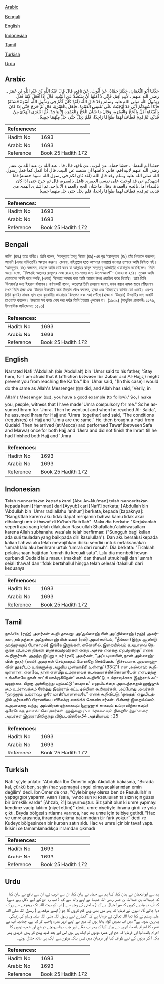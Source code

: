 [Arabic](#arabic)

[Bengali](#bengali)

[English](#english)

[Indonesian](#indonesian)

[Tamil](#tamil)

[Turkish](#turkish)

[Urdu](#urdu)

## Arabic


<div dir="rtl" lang="ar" style={{fontSize:'larger',backgroundColor:'#f8f9fa',padding:20}}>
حَدَّثَنَا أَبُو النُّعْمَانِ، حَدَّثَنَا حَمَّادٌ، عَنْ أَيُّوبَ، عَنْ نَافِعٍ، قَالَ قَالَ عَبْدُ اللَّهِ بْنُ عَبْدِ اللَّهِ بْنِ عُمَرَ ـ رضى الله عنهم ـ لأَبِيهِ أَقِمْ، فَإِنِّي لاَ آمَنُهَا أَنْ سَتُصَدُّ عَنِ الْبَيْتِ‏.‏ قَالَ إِذًا أَفْعَلَ كَمَا فَعَلَ رَسُولُ اللَّهِ صلى الله عليه وسلم وَقَدْ قَالَ اللَّهُ ‏(‏لَقَدْ كَانَ لَكُمْ فِي رَسُولِ اللَّهِ أُسْوَةٌ حَسَنَةٌ‏)‏ فَأَنَا أُشْهِدُكُمْ أَنِّي قَدْ أَوْجَبْتُ عَلَى نَفْسِي الْعُمْرَةَ‏.‏ فَأَهَلَّ بِالْعُمْرَةِ، قَالَ ثُمَّ خَرَجَ حَتَّى إِذَا كَانَ بِالْبَيْدَاءِ أَهَلَّ بِالْحَجِّ وَالْعُمْرَةِ، وَقَالَ مَا شَأْنُ الْحَجِّ وَالْعُمْرَةِ إِلاَّ وَاحِدٌ‏.‏ ثُمَّ اشْتَرَى الْهَدْىَ مِنْ قُدَيْدٍ، ثُمَّ قَدِمَ فَطَافَ لَهُمَا طَوَافًا وَاحِدًا، فَلَمْ يَحِلَّ حَتَّى حَلَّ مِنْهُمَا جَمِيعًا‏.‏
</div>
<div style={{backgroundColor:'#f8f9fa',padding:20, marginBottom: 10}}><table> <thead> <tr> <th>References:</th> <th></th> </tr> </thead> <tbody><tr><td>Hadith No</td><td>1693</td></tr><tr><td>Arabic No</td><td>1693</td></tr><tr><td>Reference</td><td>Book 25 Hadith 172</td></tr></tbody></table></div>


<div dir="rtl" lang="ar" style={{fontSize:'larger',backgroundColor:'#f8f9fa',padding:20}}>
حدثنا ابو النعمان، حدثنا حماد، عن ايوب، عن نافع، قال قال عبد الله بن عبد الله بن عمر رضى الله عنهم لابيه اقم، فاني لا امنها ان ستصد عن البيت. قال اذا افعل كما فعل رسول الله صلى الله عليه وسلم وقد قال الله (لقد كان لكم في رسول الله اسوة حسنة) فانا اشهدكم اني قد اوجبت على نفسي العمرة. فاهل بالعمرة، قال ثم خرج حتى اذا كان بالبيداء اهل بالحج والعمرة، وقال ما شان الحج والعمرة الا واحد. ثم اشترى الهدى من قديد، ثم قدم فطاف لهما طوافا واحدا، فلم يحل حتى حل منهما جميعا
</div>
<div style={{backgroundColor:'#f8f9fa',padding:20, marginBottom: 10}}><table> <thead> <tr> <th>References:</th> <th></th> </tr> </thead> <tbody><tr><td>Hadith No</td><td>1693</td></tr><tr><td>Arabic No</td><td>1693</td></tr><tr><td>Reference</td><td>Book 25 Hadith 172</td></tr></tbody></table></div>

## Bengali


<div dir="ltr" lang="bn" style={{fontSize:'larger',backgroundColor:'#f8f9fa',padding:20}}>
নাফি‘ (রহ.) হতে বর্ণিত। তিনি বলেন, ‘আবদুল্লাহ ইবনু ‘উমার (রাঃ)-এর পুত্র ‘আবদুল্লাহ (রাঃ) তাঁর পিতাকে বললেন, আপনি (এবার বাড়িতেই) অবস্থান করুন। কেননা, বাইতুল্লাহ হতে আপনার বাধাপ্রাপ্ত হওয়ার ব্যাপারে আমি নিশ্চিত নই। ‘আবদুল্লাহ (রাঃ) বললেন, তাহলে আমি তাই করব যা আল্লাহর রাসূল সাল্লাল্লাহু আলাইহি ওয়াসাল্লাম করেছিলেন। তিনি আরো বলেন, ‘‘নিশ্চয়ই আল্লাহর রাসূলের মধ্যে রয়েছে তোমাদের জন্য উত্তম আদর্শ’’- (আহযাবঃ ২১)। সুতরাং আমি তোমাদের সাক্ষী করে বলছি, (এবার) ‘উমরাহ আদায় করা আমি আমার উপর ওয়াজিব করে নিয়েছি। তাই তিনি ‘উমরাহ’র জন্য ইহরাম বাঁধলেন। বর্ণনাকারী বলেন, অতঃপর তিনি রওয়ানা হলেন, যখন বায়দা নামক স্থানে পৌঁছলেন তখন তিনি হাজ্জ এবং ‘উমরাহ উভয়টির জন্য ইহরাম বেঁধে বললেন, হাজ্জ এবং ‘উমরাহ’র ব্যাপার তো একই। এরপর তিনি কুদাইদ নামক স্থান হতে কুরবানীর জানোয়ার কিনলেন এবং মক্কা্ পৌঁছে (হাজ্জ ও ‘উমরাহ) উভয়টির জন্য একটি তাওয়াফ করলেন। উভয়ের সব কাজ শেষ করা পর্যন্ত তিনি ইহরাম খুললেন না। (১৬৩৯) (আধুনিক প্রকাশনীঃ ১৫৭৬, ইসলামিক ফাউন্ডেশনঃ ১৫৮৩)
</div>
<div style={{backgroundColor:'#f8f9fa',padding:20, marginBottom: 10}}><table> <thead> <tr> <th>References:</th> <th></th> </tr> </thead> <tbody><tr><td>Hadith No</td><td>1693</td></tr><tr><td>Arabic No</td><td>1693</td></tr><tr><td>Reference</td><td>Book 25 Hadith 172</td></tr></tbody></table></div>

## English


<div dir="ltr" lang="en" style={{fontSize:'larger',backgroundColor:'#f8f9fa',padding:20}}>
Narrated Nafi':'Abdullah (bin 'Abdullah) bin 'Umar said to his father, "Stay here, for I am afraid that it (affliction between Ibn Zubair and Al-Hajjaj) might prevent you from reaching the Ka'ba." Ibn 'Umar said, "(In this case) I would do the same as Allah's Messenger (ﷺ) did, and Allah has said, 'Verily, in Allah's Messenger (ﷺ), you have a good example (to follow).' So, I make you, people, witness that I have made 'Umra compulsory for me." So he assumed lhram for 'Umra. Then he went out and when he reached Al- Baida', he assumed Ihram for Hajj and 'Umra (together) and said, "The conditions (requisites) of Hajj and 'Umra are the same." He, then brought a Hadi from Qudaid. Then he arrived (at Mecca) and performed Tawaf (between Safa and Marwa) once for both Hajj and 'Umra and did not finish the lhram till he had finished both Hajj and 'Umra
</div>
<div style={{backgroundColor:'#f8f9fa',padding:20, marginBottom: 10}}><table> <thead> <tr> <th>References:</th> <th></th> </tr> </thead> <tbody><tr><td>Hadith No</td><td>1693</td></tr><tr><td>Arabic No</td><td>1693</td></tr><tr><td>Reference</td><td>Book 25 Hadith 172</td></tr></tbody></table></div>

## Indonesian


<div dir="ltr" lang="id" style={{fontSize:'larger',backgroundColor:'#f8f9fa',padding:20}}>
Telah menceritakan kepada kami [Abu An-Nu'man] telah menceritakan kepada kami [Hammad] dari [Ayyub] dari [Nafi'] berkata; ['Abdullah bin 'Abdullah bin 'Umar radliallahu 'anhum] berkata, kepada [bapaknya]: "Bangkitlah karena aku tidak dapat menjamin bahwa kamu tidak akan dihalangi untuk thawaf di Ka'bah Baitullah". Maka dia berkata: "Kerjakanlah seperti apa yang telah dilakukan Rasulullah Shallallahu'alaihiwasallam karena Allah subhanahu wata'ala telah berfirman: ("Sungguh bagi kalian ada suri tauladan yang baik pada diri Rasulullah"). Dan aku bersaksi kepada kalian bahwa aku telah mewajibkan diriku sendiri untuk melaksanakan 'umrah lalu aku berihram untuk 'umrah dari rumah". Dia berkata: "Tidaklah pelaksanaan hajji dan 'umrah itu kecuali satu". Lalu dia membeli hewan qurban di Qudaid lalu masuk (makkah) dan thawaf utnuk hajji dan 'umrah sejali thawaf dan tifdak bertahallul hingga telah selesai (tahallul) dari keduanya
</div>
<div style={{backgroundColor:'#f8f9fa',padding:20, marginBottom: 10}}><table> <thead> <tr> <th>References:</th> <th></th> </tr> </thead> <tbody><tr><td>Hadith No</td><td>1693</td></tr><tr><td>Arabic No</td><td>1693</td></tr><tr><td>Reference</td><td>Book 25 Hadith 172</td></tr></tbody></table></div>

## Tamil


<div dir="ltr" lang="ta" style={{fontSize:'larger',backgroundColor:'#f8f9fa',padding:20}}>
நாஃபிஉ (ரஹ்) அவர்கள் கூறியதாவது: அப்துல்லாஹ் பின் அப்தில்லாஹ் (ரஹ்) அவர்கள், தம் தந்தை அப்துல்லாஹ் பின் உமர் (ரலி) அவர்களிடம், “நீங்கள் (இந்த ஆண்டு ஹஜ்ஜுக்குப் போகாமல்) இங்கே இருங்கள். ஏனெனில், இறையில்லம் கஅபாவை நெருங்க விடாமல் நீங்கள் தடுக்கப்படுவீர்கள் என்ற அச்சம் எனக்கு ஏற்படுகிறது” எனக் கூறினார்கள். அதற்கு இப்னு உமர் (ரலி) அவர்கள், “அப்படியாயின், நான் அல்லாஹ்வின் தூதர் (ஸல்) அவர்கள் செய்ததைப் போன்றே செய்வேன். ‘நிச்சயமாக அல்லாஹ்வின் தூதரிடம் உங்களுக்கு அழகிய முன்மாதிரி உள்ளது’ (33:21) என அல்லாஹ் கூறியுள்ளான். எனவே, நான் என்மீது உம்ராவைக் கடமையாக்கிக்கொண்டேன் என்பதற்கு உங்களையே நான் சாட்சி யாக்குகிறேன்” எனக் கூறிவிட்டு, உம்ராவுக்காக இஹ்ராம் கட்டினார்கள். பிறகு அங்கிருந்து புறப்பட்டு ‘பைதாஉ’ எனுமிடத்தை அடைந்தததும் ஹஜ்ஜுக் கும் உம்ராவுக்கும் சேர்த்து இஹ்ராம் கட்டி தல்பியா கூறினார்கள். அப்போது அவர்கள் “ஹஜ்ஜும் உம்ராவும் ஒரே மாதிரியானவையே” எனக் கூறிவிட்டு, ‘குதைத்’ எனுமிடத்தில் குர்பானிப் பிராணியை விலைக்கு வாங்கிக் கொண்டார்கள். பின்னர் இறையில்லம் கஅபாவுக்கு வந்து, அவ்விரண்டிற்காகவும் (ஹஜ்ஜுக் காகவும் உம்ராவிற்காகவும்) ஒரேயொரு தவாஃப் செய்தார்கள். ஹஜ்ஜையும் உம்ராவையும் நிறைவேற்றும்வரை அவர்கள் இஹ்ராமிலிருந்து விடுபடவில்லை.54 அத்தியாயம் : 25
</div>
<div style={{backgroundColor:'#f8f9fa',padding:20, marginBottom: 10}}><table> <thead> <tr> <th>References:</th> <th></th> </tr> </thead> <tbody><tr><td>Hadith No</td><td>1693</td></tr><tr><td>Arabic No</td><td>1693</td></tr><tr><td>Reference</td><td>Book 25 Hadith 172</td></tr></tbody></table></div>

## Turkish


<div dir="ltr" lang="tr" style={{fontSize:'larger',backgroundColor:'#f8f9fa',padding:20}}>
Nafi' şöyle anlatır: "Abdullah İbn Ömer'in oğlu Abdullah babasına, "Burada kal, çünkü ben, senin (hac yapmana) engel olmayacaklarından emin değilim" dedi. İbn Ömer de ona, "Öyle bir şey olursa ben de Resulullah'ın yaptığı gibi yaparım. Allah Teala, "Andolsun ki Resulullah'ta sizin için güzel bir örneklik vardır" [Ahzab, 21] buyurmuştur. Siz şahit olun ki umre yapmayı kendime vacip kıldım (niyet ettim)" dedi, umre niyetiyle ihrama girdi ve yola çıktı. Beyda bölgesi sırtlarına varınca, hac ve umre için telbiye getirdi. "Hac ve umre arasında, ihramdan çıkma bakımından bir fark yoktur" dedi ve Kudeyd bölgesinden bir kurban satın aldı. Hac ve umre için bir tavaf yaptı. İkisini de tamamlamadıkça ihramdan çıkmadı
</div>
<div style={{backgroundColor:'#f8f9fa',padding:20, marginBottom: 10}}><table> <thead> <tr> <th>References:</th> <th></th> </tr> </thead> <tbody><tr><td>Hadith No</td><td>1693</td></tr><tr><td>Arabic No</td><td>1693</td></tr><tr><td>Reference</td><td>Book 25 Hadith 172</td></tr></tbody></table></div>

## Urdu


<div dir="rtl" lang="ur" style={{fontSize:'larger',backgroundColor:'#f8f9fa',padding:20}}>
ہم سے ابوالنعمان نے بیان کیا، کہا ہم سے حماد نے بیان کیا، ان سے ایوب نے، ان سے نافع نے بیان کیا کہ عبیداللہ بن عبداللہ بن عمر رضی اللہ عنہما نے اپنے والد سے کہا (جب وہ حج کے لیے نکل رہے تھے) کہ آپ نہ جائیے کیوں کہ میرا خیال ہے کہ ( بدامنی کی وجہ سے ) آپ کو بیت اللہ تک پہنچنے سے روک دیا جائے گا۔ انہوں نے فرمایا کہ پھر میں بھی وہی کام کروں گا جو ( ایسے موقعہ پر ) رسول اللہ صلی اللہ علیہ وسلم نے کیا تھا اللہ تعالیٰ نے فرمایا ہے کہ ”تمہارے لیے رسول اللہ صلی اللہ علیہ وسلم کی زندگی بہترین نمونہ ہے“ میں اب تمہیں گواہ بناتا ہوں کہ میں نے اپنے اوپر عمرہ واجب کر لیا ہے، چنانچہ آپ نے عمرہ کا احرام باندھا، انہوں نے بیان کیا کہ پھر آپ نکلے اور جب بیداء پہنچے تو حج اور عمرہ دونوں کا احرام باندھ لیا اور فرمایا کہ حج اور عمرہ دونوں تو ایک ہی ہیں اس کے بعد قدید پہنچ کر ہدی خریدی پھر مکہ آ کر دونوں کے لیے طواف کیا اور درمیان میں نہیں بلکہ دونوں سے ایک ہی ساتھ حلال ہوئے۔
</div>
<div style={{backgroundColor:'#f8f9fa',padding:20, marginBottom: 10}}><table> <thead> <tr> <th>References:</th> <th></th> </tr> </thead> <tbody><tr><td>Hadith No</td><td>1693</td></tr><tr><td>Arabic No</td><td>1693</td></tr><tr><td>Reference</td><td>Book 25 Hadith 172</td></tr></tbody></table></div>